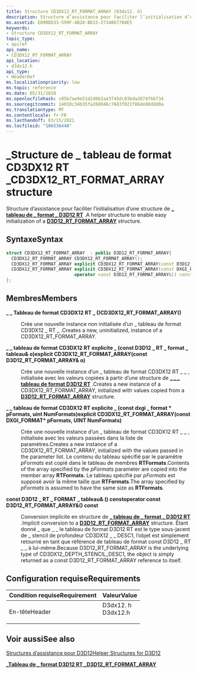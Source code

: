 ```yaml
---
title: Structure CD3DX12_RT_FORMAT_ARRAY (D3dx12. h)
description: Structure d’assistance pour faciliter l’initialisation d’une \_ structure de tableau de \_ format D3D12 RT \_ .
ms.assetid: E890DD33-599F-4B20-BD15-2734867788E5
keywords:
- Structure CD3DX12_RT_FORMAT_ARRAY
topic_type:
- apiref
api_name:
- CD3DX12_RT_FORMAT_ARRAY
api_location:
- d3dx12.h
api_type:
- HeaderDef
ms.localizationpriority: low
ms.topic: reference
ms.date: 05/31/2018
ms.openlocfilehash: c05b7ae9e51d2d6b2a43f45dc83bda2074f6b734
ms.sourcegitcommit: 14010c34b35fa268046c7683f021f86de08ddd0a
ms.translationtype: MT
ms.contentlocale: fr-FR
ms.lasthandoff: 03/15/2021
ms.locfileid: "106536448"
---
```

# <a name="cd3dx12_rt_format_array-structure"></a><span data-ttu-id="07d58-104">\_Structure de \_ tableau de format CD3DX12 RT \_</span><span class="sxs-lookup"><span data-stu-id="07d58-104">CD3DX12\_RT\_FORMAT\_ARRAY structure</span></span>

<span data-ttu-id="07d58-105">Structure d’assistance pour faciliter l’initialisation d’une structure de [**\_ tableau de \_ format \_ D3D12 RT**](/windows/desktop/api/d3d12/ns-d3d12-d3d12_rt_format_array) .</span><span class="sxs-lookup"><span data-stu-id="07d58-105">A helper structure to enable easy initialization of a [**D3D12\_RT\_FORMAT\_ARRAY**](/windows/desktop/api/d3d12/ns-d3d12-d3d12_rt_format_array) structure.</span></span>

## <a name="syntax"></a><span data-ttu-id="07d58-106">Syntaxe</span><span class="sxs-lookup"><span data-stu-id="07d58-106">Syntax</span></span>


```C++
struct CD3DX12_RT_FORMAT_ARRAY  : public D3D12_RT_FORMAT_ARRAY{
  CD3DX12_RT_FORMAT_ARRAY CD3DX12_RT_FORMAT_ARRAY();
  CD3DX12_RT_FORMAT_ARRAY explicit CD3DX12_RT_FORMAT_ARRAY(const D3D12_RT_FORMAT_ARRAY& o);
  CD3DX12_RT_FORMAT_ARRAY explicit CD3DX12_RT_FORMAT_ARRAY(const DXGI_FORMAT* pFormats, UINT NumFormats);
                          operator const D3D12_RT_FORMAT_ARRAY&() const;
};
```



## <a name="members"></a><span data-ttu-id="07d58-107">Membres</span><span class="sxs-lookup"><span data-stu-id="07d58-107">Members</span></span>

<dl> <dt>

<span data-ttu-id="07d58-108">**\_ \_ Tableau de format CD3DX12 RT \_ ()**</span><span class="sxs-lookup"><span data-stu-id="07d58-108">**CD3DX12\_RT\_FORMAT\_ARRAY()**</span></span>
</dt> <dd>

<span data-ttu-id="07d58-109">Crée une nouvelle instance non initialisée d’un \_ tableau de format CD3DX12 \_ RT \_ .</span><span class="sxs-lookup"><span data-stu-id="07d58-109">Creates a new, uninitialized, instance of a CD3DX12\_RT\_FORMAT\_ARRAY.</span></span>

</dd> <dt>

<span data-ttu-id="07d58-110">**\_ \_ tableau de format CD3DX12 RT explicite \_ (const D3D12 \_ RT \_ format \_ tableau& o)**</span><span class="sxs-lookup"><span data-stu-id="07d58-110">**explicit CD3DX12\_RT\_FORMAT\_ARRAY(const D3D12\_RT\_FORMAT\_ARRAY& o)**</span></span>
</dt> <dd>

<span data-ttu-id="07d58-111">Crée une nouvelle instance d’un \_ tableau de format CD3DX12 RT \_ \_ , initialisée avec les valeurs copiées à partir d’une structure de [**\_ \_ \_ tableau de format D3D12 RT**](/windows/desktop/api/d3d12/ns-d3d12-d3d12_rt_format_array) .</span><span class="sxs-lookup"><span data-stu-id="07d58-111">Creates a new instance of a CD3DX12\_RT\_FORMAT\_ARRAY, initialized with values copied from a [**D3D12\_RT\_FORMAT\_ARRAY**](/windows/desktop/api/d3d12/ns-d3d12-d3d12_rt_format_array) structure.</span></span>

</dd> <dt>

<span data-ttu-id="07d58-112">**\_ \_ tableau de format CD3DX12 RT explicite \_ (const dxgi \_ format \* pFormats, uint NumFormats)**</span><span class="sxs-lookup"><span data-stu-id="07d58-112">**explicit CD3DX12\_RT\_FORMAT\_ARRAY(const DXGI\_FORMAT\* pFormats, UINT NumFormats)**</span></span>
</dt> <dd>

<span data-ttu-id="07d58-113">Crée une nouvelle instance d’un \_ tableau de format CD3DX12 RT \_ \_ , initialisée avec les valeurs passées dans la liste de paramètres.</span><span class="sxs-lookup"><span data-stu-id="07d58-113">Creates a new instance of a CD3DX12\_RT\_FORMAT\_ARRAY, initialized with the values passed in the parameter list.</span></span> <span data-ttu-id="07d58-114">Le contenu du tableau spécifié par le paramètre *pFormats* est copié dans le tableau de membres **RTFormats**.</span><span class="sxs-lookup"><span data-stu-id="07d58-114">Contents of the array specified by the *pFormats* parameter are copied into the member array **RTFormats**.</span></span> <span data-ttu-id="07d58-115">Le tableau spécifié par *pFormats* est supposé avoir la même taille que **RTFormats**.</span><span class="sxs-lookup"><span data-stu-id="07d58-115">The array specified by *pFormats* is assumed to have the same size as **RTFormats**.</span></span>

</dd> <dt>

<span data-ttu-id="07d58-116">**const D3D12 \_ RT \_ FORMAT \_ tableau& () const**</span><span class="sxs-lookup"><span data-stu-id="07d58-116">**operator const D3D12\_RT\_FORMAT\_ARRAY&() const**</span></span>
</dt> <dd>

<span data-ttu-id="07d58-117">Conversion implicite en structure de [**\_ tableau de \_ format \_ D3D12 RT**](/windows/desktop/api/d3d12/ns-d3d12-d3d12_rt_format_array) .</span><span class="sxs-lookup"><span data-stu-id="07d58-117">Implicit conversion to a [**D3D12\_RT\_FORMAT\_ARRAY**](/windows/desktop/api/d3d12/ns-d3d12-d3d12_rt_format_array) structure.</span></span> <span data-ttu-id="07d58-118">Étant donné \_ que \_ \_ le tableau de format D3D12 RT est le type sous-jacent de \_ stencil de profondeur CD3DX12 \_ \_ DESC1, l’objet est simplement retourné en tant que référence de tableau de format const D3D12 \_ RT \_ \_ à lui-même.</span><span class="sxs-lookup"><span data-stu-id="07d58-118">Because D3D12\_RT\_FORMAT\_ARRAY is the underlying type of CD3DX12\_DEPTH\_STENCIL\_DESC1, the object is simply returned as a const D3D12\_RT\_FORMAT\_ARRAY reference to itself.</span></span>

</dd> </dl>

## <a name="requirements"></a><span data-ttu-id="07d58-119">Configuration requise</span><span class="sxs-lookup"><span data-stu-id="07d58-119">Requirements</span></span>



| <span data-ttu-id="07d58-120">Condition requise</span><span class="sxs-lookup"><span data-stu-id="07d58-120">Requirement</span></span> | <span data-ttu-id="07d58-121">Valeur</span><span class="sxs-lookup"><span data-stu-id="07d58-121">Value</span></span> |
|-------------------|-------------------------------------------------------------------------------------|
| <span data-ttu-id="07d58-122">En-tête</span><span class="sxs-lookup"><span data-stu-id="07d58-122">Header</span></span><br/> | <dl> <span data-ttu-id="07d58-123"><dt>D3dx12. h</dt></span><span class="sxs-lookup"><span data-stu-id="07d58-123"><dt>D3dx12.h</dt></span></span> </dl> |



## <a name="see-also"></a><span data-ttu-id="07d58-124">Voir aussi</span><span class="sxs-lookup"><span data-stu-id="07d58-124">See also</span></span>

<dl> <dt>

[<span data-ttu-id="07d58-125">Structures d’assistance pour D3D12</span><span class="sxs-lookup"><span data-stu-id="07d58-125">Helper Structures for D3D12</span></span>](helper-structures-for-d3d12.md)
</dt> <dt>

[<span data-ttu-id="07d58-126">**\_Tableau de \_ format D3D12 RT \_**</span><span class="sxs-lookup"><span data-stu-id="07d58-126">**D3D12\_RT\_FORMAT\_ARRAY**</span></span>](/windows/desktop/api/d3d12/ns-d3d12-d3d12_rt_format_array)
</dt> </dl>

 

 





